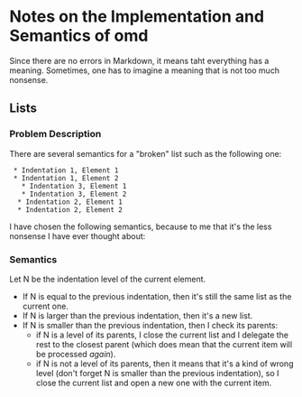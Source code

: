 # Notes on the Implementation and Semantics of omd

Since there are no errors in  Markdown, it means taht everything has a
meaning.  Sometimes, one has to imagine a meaning that is not too much
nonsense.


## Lists

### Problem Description
There are several semantics for a "broken" list such as the following one:
```
 * Indentation 1, Element 1
 * Indentation 1, Element 2
   * Indentation 3, Element 1
   * Indentation 3, Element 2
  * Indentation 2, Element 1
  * Indentation 2, Element 2
```

I have chosen the following semantics, because to me that it's the less nonsense I have ever thought about:

### Semantics
Let N be the indentation level of the current element.
- If N is equal to the previous indentation, then it's still the same list as the current one.
- If N is larger than the previous indentation, then it's a new list.
- If N is smaller than the previous indentation, then I check its parents: 
  * if N is a level of its parents, I close the current list and I delegate the rest to the closest parent (which does mean that the current item will be processed _again_).
  * if N is not a level of its parents, then it means that it's a kind of wrong level (don't forget N is smaller than the previous indentation), so I close the current list and open a new one with the current item.

